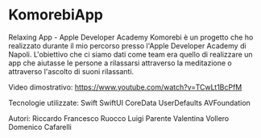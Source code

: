 # KomorebiApp
Relaxing App - Apple Developer Academy
Komorebi è un progetto che ho realizzato durante il mio percorso presso l'Apple Developer Academy di Napoli. L'obiettivo che ci siamo dati come team era quello di realizzare un app che aiutasse le persone a rilassarsi attraverso la meditazione o attraverso l'ascolto di suoni rilassanti.

Video dimostrativo: https://www.youtube.com/watch?v=TCwLt1BcPfM

Tecnologie utilizzate:
Swift
SwiftUI
CoreData
UserDefaults
AVFoundation

Autori:
Riccardo Francesco Ruocco
Luigi Parente
Valentina Vollero
Domenico Cafarelli

